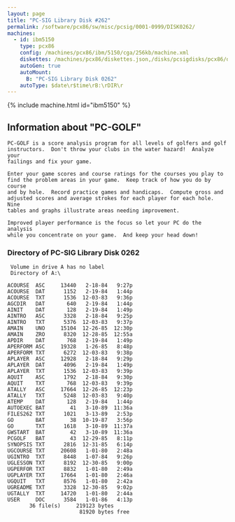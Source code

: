 ```yaml
---
layout: page
title: "PC-SIG Library Disk #262"
permalink: /software/pcx86/sw/misc/pcsig/0001-0999/DISK0262/
machines:
  - id: ibm5150
    type: pcx86
    config: /machines/pcx86/ibm/5150/cga/256kb/machine.xml
    diskettes: /machines/pcx86/diskettes.json,/disks/pcsigdisks/pcx86/diskettes.json
    autoGen: true
    autoMount:
      B: "PC-SIG Library Disk 0262"
    autoType: $date\r$time\rB:\rDIR\r
---
```


{% include machine.html id="ibm5150" %}

## Information about "PC-GOLF"

    PC-GOLF is a score analysis program for all levels of golfers and golf
    instructors.  Don't throw your clubs in the water hazard!  Analyze your
    failings and fix your game.
    
    Enter your game scores and course ratings for the courses you play to
    find the problem areas in your game.  Keep track of how you do by course
    and by hole.  Record practice games and handicaps.  Compute gross and
    adjusted scores and average strokes for each player for each hole.  Nine
    tables and graphs illustrate areas needing improvement.
    
    Improved player performance is the focus so let your PC do the analysis
    while you concentrate on your game.  And keep your head down!

### Directory of PC-SIG Library Disk 0262

     Volume in drive A has no label
     Directory of A:\

    ACOURSE  ASC     13440   2-18-84   9:27p
    ACOURSE  DAT      1152   2-19-84   1:44p
    ACOURSE  TXT      1536  12-03-83   9:36p
    AGCDIR   DAT       640   2-19-84   1:44p
    AINIT    DAT       128   2-19-84   1:49p
    AINTRO   ASC      3328   2-18-84   9:25p
    AINTRO   TXT      5376  12-03-83   9:37p
    AMAIN    UNO     15104  12-26-85  12:30p
    AMAIN    ZRO      8320  12-28-85  12:55a
    APDIR    DAT       768   2-19-84   1:49p
    APERFORM ASC     19328   1-26-85   8:48p
    APERFORM TXT      6272  12-03-83   9:38p
    APLAYER  ASC     12928   2-18-84   9:29p
    APLAYER  DAT      4096   2-19-84   1:49p
    APLAYER  TXT      1536  12-03-83   9:39p
    AQUIT    ASC      1792   2-18-84   9:30p
    AQUIT    TXT       768  12-03-83   9:39p
    ATALLY   ASC     17664  12-26-85  12:23p
    ATALLY   TXT      5248  12-03-83   9:40p
    ATEMP    DAT       128   2-19-84   1:44p
    AUTOEXEC BAT        41   3-10-89  11:36a
    FILES262 TXT      1021   3-13-89   2:53p
    GO       BAT        38  10-19-87   3:56p
    GO       TXT      1618   3-10-89  11:37a
    GWSTART  BAT        42   3-10-89  11:36a
    PCGOLF   BAT        43  12-29-85   8:11p
    SYNOPSIS TXT      2816  12-31-85   6:14p
    UGCOURSE TXT     20608   1-01-80   2:48a
    UGINTRO  TXT      8448   1-07-84   9:26p
    UGLESSON TXT      8192  12-30-85   9:00p
    UGPERFOR TXT      8832   1-01-80   2:49a
    UGPLAYER TXT     17664   1-01-80   2:46a
    UGQUIT   TXT      8576   1-01-80   2:42a
    UGREADME TXT      3328  12-30-85   9:02p
    UGTALLY  TXT     14720   1-01-80   2:44a
    USER     DOC      3584   1-01-86   4:13p
           36 file(s)     219123 bytes
                           81920 bytes free
